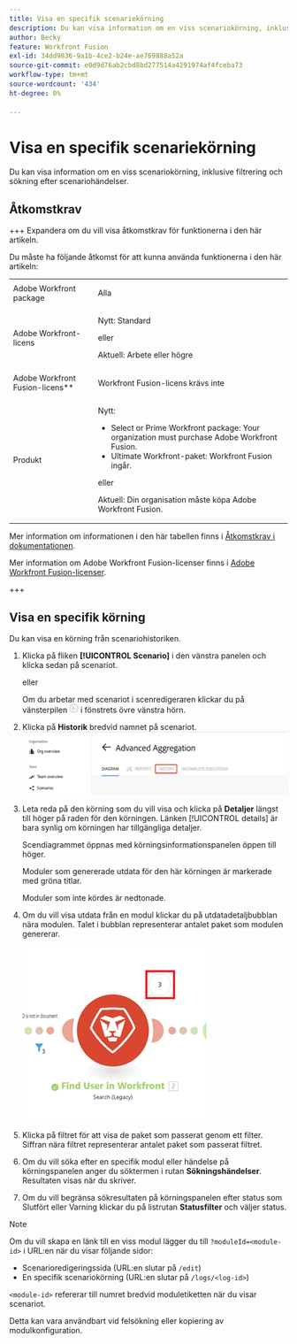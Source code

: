 ```yaml
---
title: Visa en specifik scenariekörning
description: Du kan visa information om en viss scenariokörning, inklusive filtrering och sökning efter scenariohändelser.
author: Becky
feature: Workfront Fusion
exl-id: 34dd9836-9a1b-4ce2-b24e-ae769888a52a
source-git-commit: e0d9d76ab2cbd8bd277514a4291974af4fceba73
workflow-type: tm+mt
source-wordcount: '434'
ht-degree: 0%

---
```


# Visa en specifik scenariekörning

Du kan visa information om en viss scenariokörning, inklusive filtrering och sökning efter scenariohändelser.

## Åtkomstkrav

+++ Expandera om du vill visa åtkomstkrav för funktionerna i den här artikeln.

Du måste ha följande åtkomst för att kunna använda funktionerna i den här artikeln:

<table style="table-layout:auto">
 <col> 
 <col> 
 <tbody> 
  <tr> 
   <td role="rowheader">Adobe Workfront package</td> 
   <td> <p>Alla</p> </td> 
  </tr> 
  <tr data-mc-conditions=""> 
   <td role="rowheader">Adobe Workfront-licens</td> 
   <td> <p>Nytt: Standard</p><p>eller</p><p>Aktuell: Arbete eller högre</p> </td> 
  </tr> 
  <tr> 
   <td role="rowheader">Adobe Workfront Fusion-licens**</td> 
   <td>
   <p>Workfront Fusion-licens krävs inte</p>
   </td> 
  </tr> 
  <tr> 
   <td role="rowheader">Produkt</td> 
   <td>
   <p>Nytt:</p> <ul><li>Select or Prime Workfront package: Your organization must purchase Adobe Workfront Fusion.</li><li>Ultimate Workfront-paket: Workfront Fusion ingår.</li></ul>
   <p>eller</p>
   <p>Aktuell: Din organisation måste köpa Adobe Workfront Fusion.</p>
   </td> 
  </tr>
 </tbody> 
</table>

Mer information om informationen i den här tabellen finns i [Åtkomstkrav i dokumentationen](/help/workfront-fusion/references/licenses-and-roles/access-level-requirements-in-documentation.md).

Mer information om Adobe Workfront Fusion-licenser finns i [Adobe Workfront Fusion-licenser](/help/workfront-fusion/set-up-and-manage-workfront-fusion/licensing-operations-overview/license-automation-vs-integration.md).

+++

## Visa en specifik körning

Du kan visa en körning från scenariohistoriken.


1. Klicka på fliken **[!UICONTROL Scenario]** i den vänstra panelen och klicka sedan på scenariot.

   eller

   Om du arbetar med scenariot i scenredigeraren klickar du på vänsterpilen ![Avsluta redigeringspilen](assets/exit-editing-arrow.png) i fönstrets övre vänstra hörn.

1. Klicka på **Historik** bredvid namnet på scenariot.
   ![fliken Historik](assets/history-tab.png)


1. Leta reda på den körning som du vill visa och klicka på **Detaljer** längst till höger på raden för den körningen. Länken [!UICONTROL details] är bara synlig om körningen har tillgängliga detaljer.

   Scendiagrammet öppnas med körningsinformationspanelen öppen till höger.

   Moduler som genererade utdata för den här körningen är markerade med gröna titlar.

   Moduler som inte kördes är nedtonade.

1. Om du vill visa utdata från en modul klickar du på utdatadetaljbubblan nära modulen. Talet i bubblan representerar antalet paket som modulen genererar.

   ![Utdatabubbla nära en modul](assets/output-bubble.png)

1. Klicka på filtret för att visa de paket som passerat genom ett filter. Siffran nära filtret representerar antalet paket som passerat filtret.
1. Om du vill söka efter en specifik modul eller händelse på körningspanelen anger du söktermen i rutan **Sökningshändelser**. Resultaten visas när du skriver.
1. Om du vill begränsa sökresultaten på körningspanelen efter status som Slutfört eller Varning klickar du på listrutan **Statusfilter** och väljer status.




>[!NOTE]
>
>Om du vill skapa en länk till en viss modul lägger du till `?moduleId=<module-id>` i URL:en när du visar följande sidor:
>
>* Scenarioredigeringssida (URL:en slutar på `/edit`)
>* En specifik scenariokörning (URL:en slutar på `/logs/<log-id>`)
>
>`<module-id>` refererar till numret bredvid moduletiketten när du visar scenariot.
>
>Detta kan vara användbart vid felsökning eller kopiering av modulkonfiguration.

